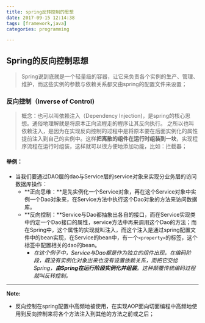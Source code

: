 ```yaml
---
title: spring反转控制的思想
date: 2017-09-15 12:14:38
tags: [framework,java]
categories: programming

---
```


## Spring的反向控制思想 ##

> Spring说到底就是一个轻量级的容器，让它来负责各个实例的生产、管理、维护，而这些实例的参数与依赖关系都交由spring的配置文件来设置；<!--more-->

### 反向控制（Inverse of Control) ###
> 概念：也可以叫依赖注入（Dependency Injection)，是spring的核心思想。通俗地理解就是将原本正向流程走的程序让其反向执行。
> 之所以也叫依赖注入，是因为在实现反向控制的过程中是将原本要在后面实例化的属性提前注入到自己的实例中。这样**把离散的组件在运行时组装到一块**，实现程序流程在运行时组装，这样就可以很方便地添加功能，比如：拦截器；

#### 举例： ####
- 当我们要通过DAO层的dao与Service层的service对象来实现分业务层的访问数据库操作：
	- **正向思维：**是先实例化一个Service对象，再在这个Service对象中实例一个Dao对象来，在Service方法中执行这个Dao对象的方法来访问数据库。
	- **反向控制：**Service与Dao都抽象出各自的接口，而在Service实现类中约定一个Dao接口的属性，service方法中再来调用这个Dao的方法；而在Spring中，这个属性的实现就叫注入，而这个注入是通过spring配置文件中的bean实现，在Service的bean中，有一个`<property>`的标签，这个标签中配置相关的dao的bean。
		- *在这个例子中，Service与Dao都是作为独立的组件出现，在编码阶段，既没有实例化对象出来也没有设置依赖关系，而把它交给Spring，**由Spring在运行阶段实例化并组装**。这种颠覆传统编码过程就叫反转控制。*


----------
**Note:**
- 反向控制在spring配置中高频地被使用，在实现AOP面向切面编程中高频地使用到反向控制来将各个方法注入到其他的方法之前或之后；